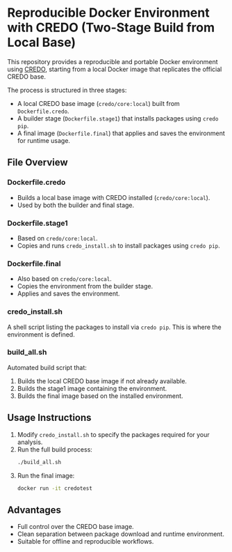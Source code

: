 # Reproducible Docker Environment with CREDO (Two-Stage Build from Local Base)

This repository provides a reproducible and portable Docker environment using [CREDO](https://github.com/CREDOProject/core), starting from a local Docker image that replicates the official CREDO base.

The process is structured in three stages:
- A local CREDO base image (`credo/core:local`) built from `Dockerfile.credo`.
- A builder stage (`Dockerfile.stage1`) that installs packages using `credo pip`.
- A final image (`Dockerfile.final`) that applies and saves the environment for runtime usage.

## File Overview

### Dockerfile.credo
- Builds a local base image with CREDO installed (`credo/core:local`).
- Used by both the builder and final stage.

### Dockerfile.stage1
- Based on `credo/core:local`.
- Copies and runs `credo_install.sh` to install packages using `credo pip`.

### Dockerfile.final
- Also based on `credo/core:local`.
- Copies the environment from the builder stage.
- Applies and saves the environment.

### credo_install.sh
A shell script listing the packages to install via `credo pip`. This is where the environment is defined.

### build_all.sh
Automated build script that:
1. Builds the local CREDO base image if not already available.
2. Builds the stage1 image containing the environment.
3. Builds the final image based on the installed environment.

## Usage Instructions

1. Modify `credo_install.sh` to specify the packages required for your analysis.
2. Run the full build process:
   ```bash
   ./build_all.sh
   ```
3. Run the final image:
   ```bash
   docker run -it credotest
   ```

## Advantages

- Full control over the CREDO base image.
- Clean separation between package download and runtime environment.
- Suitable for offline and reproducible workflows.
